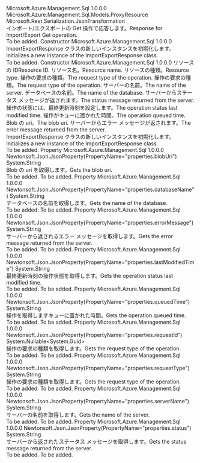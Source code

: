 <Type Name="ImportExportResponse" FullName="Microsoft.Azure.Management.Sql.Models.ImportExportResponse">
  <TypeSignature Language="C#" Value="public class ImportExportResponse : Microsoft.Azure.Management.Sql.Models.ProxyResource" />
  <TypeSignature Language="ILAsm" Value=".class public auto ansi beforefieldinit ImportExportResponse extends Microsoft.Azure.Management.Sql.Models.ProxyResource" />
  <TypeSignature Language="DocId" Value="T:Microsoft.Azure.Management.Sql.Models.ImportExportResponse" />
  <TypeSignature Language="VB.NET" Value="Public Class ImportExportResponse&#xA;Inherits ProxyResource" />
  <TypeSignature Language="F#" Value="type ImportExportResponse = class&#xA;    inherit ProxyResource" />
  <AssemblyInfo>
    <AssemblyName>Microsoft.Azure.Management.Sql</AssemblyName>
    <AssemblyVersion>1.0.0.0</AssemblyVersion>
  </AssemblyInfo>
  <Base>
    <BaseTypeName>Microsoft.Azure.Management.Sql.Models.ProxyResource</BaseTypeName>
  </Base>
  <Interfaces />
  <Attributes>
    <Attribute>
      <AttributeName>Microsoft.Rest.Serialization.JsonTransformation</AttributeName>
    </Attribute>
  </Attributes>
  <Docs>
    <summary>
            <span data-ttu-id="f31e1-101">インポート/エクスポートの Get 操作で応答します。</span><span class="sxs-lookup"><span data-stu-id="f31e1-101">Response for Import/Export Get operation.</span></span>
            </summary>
    <remarks>To be added.</remarks>
  </Docs>
  <Members>
    <Member MemberName=".ctor">
      <MemberSignature Language="C#" Value="public ImportExportResponse ();" />
      <MemberSignature Language="ILAsm" Value=".method public hidebysig specialname rtspecialname instance void .ctor() cil managed" />
      <MemberSignature Language="DocId" Value="M:Microsoft.Azure.Management.Sql.Models.ImportExportResponse.#ctor" />
      <MemberSignature Language="VB.NET" Value="Public Sub New ()" />
      <MemberType>Constructor</MemberType>
      <AssemblyInfo>
        <AssemblyName>Microsoft.Azure.Management.Sql</AssemblyName>
        <AssemblyVersion>1.0.0.0</AssemblyVersion>
      </AssemblyInfo>
      <Parameters />
      <Docs>
        <summary>
            <span data-ttu-id="f31e1-102">ImportExportResponse クラスの新しいインスタンスを初期化します。</span><span class="sxs-lookup"><span data-stu-id="f31e1-102">Initializes a new instance of the ImportExportResponse class.</span></span>
            </summary>
        <remarks>To be added.</remarks>
      </Docs>
    </Member>
    <Member MemberName=".ctor">
      <MemberSignature Language="C#" Value="public ImportExportResponse (string id = null, string name = null, string type = null, string requestType = null, Nullable&lt;Guid&gt; requestId = null, string serverName = null, string databaseName = null, string status = null, string lastModifiedTime = null, string queuedTime = null, string blobUri = null, string errorMessage = null);" />
      <MemberSignature Language="ILAsm" Value=".method public hidebysig specialname rtspecialname instance void .ctor(string id, string name, string type, string requestType, valuetype System.Nullable`1&lt;valuetype System.Guid&gt; requestId, string serverName, string databaseName, string status, string lastModifiedTime, string queuedTime, string blobUri, string errorMessage) cil managed" />
      <MemberSignature Language="DocId" Value="M:Microsoft.Azure.Management.Sql.Models.ImportExportResponse.#ctor(System.String,System.String,System.String,System.String,System.Nullable{System.Guid},System.String,System.String,System.String,System.String,System.String,System.String,System.String)" />
      <MemberSignature Language="VB.NET" Value="Public Sub New (Optional id As String = null, Optional name As String = null, Optional type As String = null, Optional requestType As String = null, Optional requestId As Nullable(Of Guid) = null, Optional serverName As String = null, Optional databaseName As String = null, Optional status As String = null, Optional lastModifiedTime As String = null, Optional queuedTime As String = null, Optional blobUri As String = null, Optional errorMessage As String = null)" />
      <MemberSignature Language="F#" Value="new Microsoft.Azure.Management.Sql.Models.ImportExportResponse : string * string * string * string * Nullable&lt;Guid&gt; * string * string * string * string * string * string * string -&gt; Microsoft.Azure.Management.Sql.Models.ImportExportResponse" Usage="new Microsoft.Azure.Management.Sql.Models.ImportExportResponse (id, name, type, requestType, requestId, serverName, databaseName, status, lastModifiedTime, queuedTime, blobUri, errorMessage)" />
      <MemberType>Constructor</MemberType>
      <AssemblyInfo>
        <AssemblyName>Microsoft.Azure.Management.Sql</AssemblyName>
        <AssemblyVersion>1.0.0.0</AssemblyVersion>
      </AssemblyInfo>
      <Parameters>
        <Parameter Name="id" Type="System.String" />
        <Parameter Name="name" Type="System.String" />
        <Parameter Name="type" Type="System.String" />
        <Parameter Name="requestType" Type="System.String" />
        <Parameter Name="requestId" Type="System.Nullable&lt;System.Guid&gt;" />
        <Parameter Name="serverName" Type="System.String" />
        <Parameter Name="databaseName" Type="System.String" />
        <Parameter Name="status" Type="System.String" />
        <Parameter Name="lastModifiedTime" Type="System.String" />
        <Parameter Name="queuedTime" Type="System.String" />
        <Parameter Name="blobUri" Type="System.String" />
        <Parameter Name="errorMessage" Type="System.String" />
      </Parameters>
      <Docs>
        <param name="id"><span data-ttu-id="f31e1-103">リソースの ID</span><span class="sxs-lookup"><span data-stu-id="f31e1-103">Resource ID.</span></span></param>
        <param name="name"><span data-ttu-id="f31e1-104">リソース名。</span><span class="sxs-lookup"><span data-stu-id="f31e1-104">Resource name.</span></span></param>
        <param name="type"><span data-ttu-id="f31e1-105">リソースの種類。</span><span class="sxs-lookup"><span data-stu-id="f31e1-105">Resource type.</span></span></param>
        <param name="requestType"><span data-ttu-id="f31e1-106">操作の要求の種類。</span><span class="sxs-lookup"><span data-stu-id="f31e1-106">The request type of the operation.</span></span></param>
        <param name="requestId"><span data-ttu-id="f31e1-107">操作の要求の種類。</span><span class="sxs-lookup"><span data-stu-id="f31e1-107">The request type of the operation.</span></span></param>
        <param name="serverName"><span data-ttu-id="f31e1-108">サーバーの名前。</span><span class="sxs-lookup"><span data-stu-id="f31e1-108">The name of the server.</span></span></param>
        <param name="databaseName"><span data-ttu-id="f31e1-109">データベースの名前。</span><span class="sxs-lookup"><span data-stu-id="f31e1-109">The name of the database.</span></span></param>
        <param name="status"><span data-ttu-id="f31e1-110">サーバーからステータス メッセージが返されます。</span><span class="sxs-lookup"><span data-stu-id="f31e1-110">The status message returned from the server.</span></span></param>
        <param name="lastModifiedTime"><span data-ttu-id="f31e1-111">操作の状態には、最終更新時刻を設定します。</span><span class="sxs-lookup"><span data-stu-id="f31e1-111">The operation status last modified time.</span></span></param>
        <param name="queuedTime"><span data-ttu-id="f31e1-112">操作がキューに置かれた時間。</span><span class="sxs-lookup"><span data-stu-id="f31e1-112">The operation queued time.</span></span></param>
        <param name="blobUri"><span data-ttu-id="f31e1-113">Blob の uri。</span><span class="sxs-lookup"><span data-stu-id="f31e1-113">The blob uri.</span></span></param>
        <param name="errorMessage"><span data-ttu-id="f31e1-114">サーバーからエラー メッセージが返されます。</span><span class="sxs-lookup"><span data-stu-id="f31e1-114">The error message returned from the server.</span></span></param>
        <summary>
            <span data-ttu-id="f31e1-115">ImportExportResponse クラスの新しいインスタンスを初期化します。</span><span class="sxs-lookup"><span data-stu-id="f31e1-115">Initializes a new instance of the ImportExportResponse class.</span></span>
            </summary>
        <remarks>To be added.</remarks>
      </Docs>
    </Member>
    <Member MemberName="BlobUri">
      <MemberSignature Language="C#" Value="public string BlobUri { get; }" />
      <MemberSignature Language="ILAsm" Value=".property instance string BlobUri" />
      <MemberSignature Language="DocId" Value="P:Microsoft.Azure.Management.Sql.Models.ImportExportResponse.BlobUri" />
      <MemberSignature Language="VB.NET" Value="Public ReadOnly Property BlobUri As String" />
      <MemberSignature Language="F#" Value="member this.BlobUri : string" Usage="Microsoft.Azure.Management.Sql.Models.ImportExportResponse.BlobUri" />
      <MemberType>Property</MemberType>
      <AssemblyInfo>
        <AssemblyName>Microsoft.Azure.Management.Sql</AssemblyName>
        <AssemblyVersion>1.0.0.0</AssemblyVersion>
      </AssemblyInfo>
      <Attributes>
        <Attribute>
          <AttributeName>Newtonsoft.Json.JsonProperty(PropertyName="properties.blobUri")</AttributeName>
        </Attribute>
      </Attributes>
      <ReturnValue>
        <ReturnType>System.String</ReturnType>
      </ReturnValue>
      <Docs>
        <summary>
            <span data-ttu-id="f31e1-116">Blob の uri を取得します。</span><span class="sxs-lookup"><span data-stu-id="f31e1-116">Gets the blob uri.</span></span>
            </summary>
        <value>To be added.</value>
        <remarks>To be added.</remarks>
      </Docs>
    </Member>
    <Member MemberName="DatabaseName">
      <MemberSignature Language="C#" Value="public string DatabaseName { get; }" />
      <MemberSignature Language="ILAsm" Value=".property instance string DatabaseName" />
      <MemberSignature Language="DocId" Value="P:Microsoft.Azure.Management.Sql.Models.ImportExportResponse.DatabaseName" />
      <MemberSignature Language="VB.NET" Value="Public ReadOnly Property DatabaseName As String" />
      <MemberSignature Language="F#" Value="member this.DatabaseName : string" Usage="Microsoft.Azure.Management.Sql.Models.ImportExportResponse.DatabaseName" />
      <MemberType>Property</MemberType>
      <AssemblyInfo>
        <AssemblyName>Microsoft.Azure.Management.Sql</AssemblyName>
        <AssemblyVersion>1.0.0.0</AssemblyVersion>
      </AssemblyInfo>
      <Attributes>
        <Attribute>
          <AttributeName>Newtonsoft.Json.JsonProperty(PropertyName="properties.databaseName")</AttributeName>
        </Attribute>
      </Attributes>
      <ReturnValue>
        <ReturnType>System.String</ReturnType>
      </ReturnValue>
      <Docs>
        <summary>
            <span data-ttu-id="f31e1-117">データベースの名前を取得します。</span><span class="sxs-lookup"><span data-stu-id="f31e1-117">Gets the name of the database.</span></span>
            </summary>
        <value>To be added.</value>
        <remarks>To be added.</remarks>
      </Docs>
    </Member>
    <Member MemberName="ErrorMessage">
      <MemberSignature Language="C#" Value="public string ErrorMessage { get; }" />
      <MemberSignature Language="ILAsm" Value=".property instance string ErrorMessage" />
      <MemberSignature Language="DocId" Value="P:Microsoft.Azure.Management.Sql.Models.ImportExportResponse.ErrorMessage" />
      <MemberSignature Language="VB.NET" Value="Public ReadOnly Property ErrorMessage As String" />
      <MemberSignature Language="F#" Value="member this.ErrorMessage : string" Usage="Microsoft.Azure.Management.Sql.Models.ImportExportResponse.ErrorMessage" />
      <MemberType>Property</MemberType>
      <AssemblyInfo>
        <AssemblyName>Microsoft.Azure.Management.Sql</AssemblyName>
        <AssemblyVersion>1.0.0.0</AssemblyVersion>
      </AssemblyInfo>
      <Attributes>
        <Attribute>
          <AttributeName>Newtonsoft.Json.JsonProperty(PropertyName="properties.errorMessage")</AttributeName>
        </Attribute>
      </Attributes>
      <ReturnValue>
        <ReturnType>System.String</ReturnType>
      </ReturnValue>
      <Docs>
        <summary>
            <span data-ttu-id="f31e1-118">サーバーから返されるエラー メッセージを取得します。</span><span class="sxs-lookup"><span data-stu-id="f31e1-118">Gets the error message returned from the server.</span></span>
            </summary>
        <value>To be added.</value>
        <remarks>To be added.</remarks>
      </Docs>
    </Member>
    <Member MemberName="LastModifiedTime">
      <MemberSignature Language="C#" Value="public string LastModifiedTime { get; }" />
      <MemberSignature Language="ILAsm" Value=".property instance string LastModifiedTime" />
      <MemberSignature Language="DocId" Value="P:Microsoft.Azure.Management.Sql.Models.ImportExportResponse.LastModifiedTime" />
      <MemberSignature Language="VB.NET" Value="Public ReadOnly Property LastModifiedTime As String" />
      <MemberSignature Language="F#" Value="member this.LastModifiedTime : string" Usage="Microsoft.Azure.Management.Sql.Models.ImportExportResponse.LastModifiedTime" />
      <MemberType>Property</MemberType>
      <AssemblyInfo>
        <AssemblyName>Microsoft.Azure.Management.Sql</AssemblyName>
        <AssemblyVersion>1.0.0.0</AssemblyVersion>
      </AssemblyInfo>
      <Attributes>
        <Attribute>
          <AttributeName>Newtonsoft.Json.JsonProperty(PropertyName="properties.lastModifiedTime")</AttributeName>
        </Attribute>
      </Attributes>
      <ReturnValue>
        <ReturnType>System.String</ReturnType>
      </ReturnValue>
      <Docs>
        <summary>
            <span data-ttu-id="f31e1-119">最終更新時刻の操作状態を取得します。</span><span class="sxs-lookup"><span data-stu-id="f31e1-119">Gets the operation status last modified time.</span></span>
            </summary>
        <value>To be added.</value>
        <remarks>To be added.</remarks>
      </Docs>
    </Member>
    <Member MemberName="QueuedTime">
      <MemberSignature Language="C#" Value="public string QueuedTime { get; }" />
      <MemberSignature Language="ILAsm" Value=".property instance string QueuedTime" />
      <MemberSignature Language="DocId" Value="P:Microsoft.Azure.Management.Sql.Models.ImportExportResponse.QueuedTime" />
      <MemberSignature Language="VB.NET" Value="Public ReadOnly Property QueuedTime As String" />
      <MemberSignature Language="F#" Value="member this.QueuedTime : string" Usage="Microsoft.Azure.Management.Sql.Models.ImportExportResponse.QueuedTime" />
      <MemberType>Property</MemberType>
      <AssemblyInfo>
        <AssemblyName>Microsoft.Azure.Management.Sql</AssemblyName>
        <AssemblyVersion>1.0.0.0</AssemblyVersion>
      </AssemblyInfo>
      <Attributes>
        <Attribute>
          <AttributeName>Newtonsoft.Json.JsonProperty(PropertyName="properties.queuedTime")</AttributeName>
        </Attribute>
      </Attributes>
      <ReturnValue>
        <ReturnType>System.String</ReturnType>
      </ReturnValue>
      <Docs>
        <summary>
            <span data-ttu-id="f31e1-120">操作を取得しますキューに置かれた時間。</span><span class="sxs-lookup"><span data-stu-id="f31e1-120">Gets the operation queued time.</span></span>
            </summary>
        <value>To be added.</value>
        <remarks>To be added.</remarks>
      </Docs>
    </Member>
    <Member MemberName="RequestId">
      <MemberSignature Language="C#" Value="public Nullable&lt;Guid&gt; RequestId { get; }" />
      <MemberSignature Language="ILAsm" Value=".property instance valuetype System.Nullable`1&lt;valuetype System.Guid&gt; RequestId" />
      <MemberSignature Language="DocId" Value="P:Microsoft.Azure.Management.Sql.Models.ImportExportResponse.RequestId" />
      <MemberSignature Language="VB.NET" Value="Public ReadOnly Property RequestId As Nullable(Of Guid)" />
      <MemberSignature Language="F#" Value="member this.RequestId : Nullable&lt;Guid&gt;" Usage="Microsoft.Azure.Management.Sql.Models.ImportExportResponse.RequestId" />
      <MemberType>Property</MemberType>
      <AssemblyInfo>
        <AssemblyName>Microsoft.Azure.Management.Sql</AssemblyName>
        <AssemblyVersion>1.0.0.0</AssemblyVersion>
      </AssemblyInfo>
      <Attributes>
        <Attribute>
          <AttributeName>Newtonsoft.Json.JsonProperty(PropertyName="properties.requestId")</AttributeName>
        </Attribute>
      </Attributes>
      <ReturnValue>
        <ReturnType>System.Nullable&lt;System.Guid&gt;</ReturnType>
      </ReturnValue>
      <Docs>
        <summary>
            <span data-ttu-id="f31e1-121">操作の要求の種類を取得します。</span><span class="sxs-lookup"><span data-stu-id="f31e1-121">Gets the request type of the operation.</span></span>
            </summary>
        <value>To be added.</value>
        <remarks>To be added.</remarks>
      </Docs>
    </Member>
    <Member MemberName="RequestType">
      <MemberSignature Language="C#" Value="public string RequestType { get; }" />
      <MemberSignature Language="ILAsm" Value=".property instance string RequestType" />
      <MemberSignature Language="DocId" Value="P:Microsoft.Azure.Management.Sql.Models.ImportExportResponse.RequestType" />
      <MemberSignature Language="VB.NET" Value="Public ReadOnly Property RequestType As String" />
      <MemberSignature Language="F#" Value="member this.RequestType : string" Usage="Microsoft.Azure.Management.Sql.Models.ImportExportResponse.RequestType" />
      <MemberType>Property</MemberType>
      <AssemblyInfo>
        <AssemblyName>Microsoft.Azure.Management.Sql</AssemblyName>
        <AssemblyVersion>1.0.0.0</AssemblyVersion>
      </AssemblyInfo>
      <Attributes>
        <Attribute>
          <AttributeName>Newtonsoft.Json.JsonProperty(PropertyName="properties.requestType")</AttributeName>
        </Attribute>
      </Attributes>
      <ReturnValue>
        <ReturnType>System.String</ReturnType>
      </ReturnValue>
      <Docs>
        <summary>
            <span data-ttu-id="f31e1-122">操作の要求の種類を取得します。</span><span class="sxs-lookup"><span data-stu-id="f31e1-122">Gets the request type of the operation.</span></span>
            </summary>
        <value>To be added.</value>
        <remarks>To be added.</remarks>
      </Docs>
    </Member>
    <Member MemberName="ServerName">
      <MemberSignature Language="C#" Value="public string ServerName { get; }" />
      <MemberSignature Language="ILAsm" Value=".property instance string ServerName" />
      <MemberSignature Language="DocId" Value="P:Microsoft.Azure.Management.Sql.Models.ImportExportResponse.ServerName" />
      <MemberSignature Language="VB.NET" Value="Public ReadOnly Property ServerName As String" />
      <MemberSignature Language="F#" Value="member this.ServerName : string" Usage="Microsoft.Azure.Management.Sql.Models.ImportExportResponse.ServerName" />
      <MemberType>Property</MemberType>
      <AssemblyInfo>
        <AssemblyName>Microsoft.Azure.Management.Sql</AssemblyName>
        <AssemblyVersion>1.0.0.0</AssemblyVersion>
      </AssemblyInfo>
      <Attributes>
        <Attribute>
          <AttributeName>Newtonsoft.Json.JsonProperty(PropertyName="properties.serverName")</AttributeName>
        </Attribute>
      </Attributes>
      <ReturnValue>
        <ReturnType>System.String</ReturnType>
      </ReturnValue>
      <Docs>
        <summary>
            <span data-ttu-id="f31e1-123">サーバーの名前を取得します。</span><span class="sxs-lookup"><span data-stu-id="f31e1-123">Gets the name of the server.</span></span>
            </summary>
        <value>To be added.</value>
        <remarks>To be added.</remarks>
      </Docs>
    </Member>
    <Member MemberName="Status">
      <MemberSignature Language="C#" Value="public string Status { get; }" />
      <MemberSignature Language="ILAsm" Value=".property instance string Status" />
      <MemberSignature Language="DocId" Value="P:Microsoft.Azure.Management.Sql.Models.ImportExportResponse.Status" />
      <MemberSignature Language="VB.NET" Value="Public ReadOnly Property Status As String" />
      <MemberSignature Language="F#" Value="member this.Status : string" Usage="Microsoft.Azure.Management.Sql.Models.ImportExportResponse.Status" />
      <MemberType>Property</MemberType>
      <AssemblyInfo>
        <AssemblyName>Microsoft.Azure.Management.Sql</AssemblyName>
        <AssemblyVersion>1.0.0.0</AssemblyVersion>
      </AssemblyInfo>
      <Attributes>
        <Attribute>
          <AttributeName>Newtonsoft.Json.JsonProperty(PropertyName="properties.status")</AttributeName>
        </Attribute>
      </Attributes>
      <ReturnValue>
        <ReturnType>System.String</ReturnType>
      </ReturnValue>
      <Docs>
        <summary>
            <span data-ttu-id="f31e1-124">サーバーから返されたステータス メッセージを取得します。</span><span class="sxs-lookup"><span data-stu-id="f31e1-124">Gets the status message returned from the server.</span></span>
            </summary>
        <value>To be added.</value>
        <remarks>To be added.</remarks>
      </Docs>
    </Member>
  </Members>
</Type>